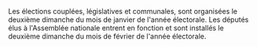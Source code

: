 Les élections couplées, législatives et communales, sont organisées le deuxième dimanche du mois de janvier de l'année électorale.
Les députés élus à l'Assemblée nationale entrent en fonction et sont installés le deuxième dimanche du mois de février de l'année électorale.